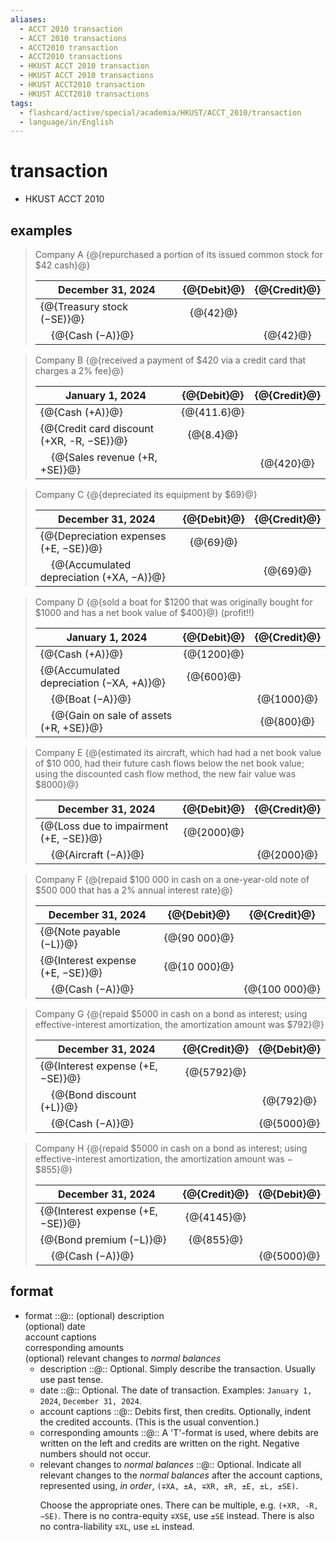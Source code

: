 ```yaml
---
aliases:
  - ACCT 2010 transaction
  - ACCT 2010 transactions
  - ACCT2010 transaction
  - ACCT2010 transactions
  - HKUST ACCT 2010 transaction
  - HKUST ACCT 2010 transactions
  - HKUST ACCT2010 transaction
  - HKUST ACCT2010 transactions
tags:
  - flashcard/active/special/academia/HKUST/ACCT_2010/transaction
  - language/in/English
---
```


# transaction

- HKUST ACCT 2010

## examples

> Company A {@{repurchased a portion of its issued common stock for \$42 cash}@}
>
> | December 31, 2024                       | {@{Debit}@} | {@{Credit}@} |
> | --------------------------------------- |:-----------:|:------------:|
> | {@{Treasury stock (−SE)}@}              | {@{42}@}    |              |
> | &nbsp;&nbsp;&nbsp;&nbsp;{@{Cash (−A)}@} |             | {@{42}@}     | <!--SR:!2025-03-13,73,320!2026-01-31,325,340!2025-10-29,248,330!2025-03-13,73,320!2025-03-13,73,320!2025-12-11,281,330!2025-03-14,74,320-->

<!-- markdownlint MD028 -->

> Company B {@{received a payment of \$420 via a credit card that charges a 2% fee}@}
>
> | January 1, 2024                                       | {@{Debit}@} | {@{Credit}@} |
> | ----------------------------------------------------- |:-----------:|:------------:|
> | {@{Cash (+A)}@}                                       | {@{411.6}@} |              |
> | {@{Credit card discount (+XR, -R, −SE)}@}             | {@{8.4}@}   |              |
> | &nbsp;&nbsp;&nbsp;&nbsp;{@{Sales revenue (+R, +SE)}@} |             | {@{420}@}    | <!--SR:!2026-01-02,300,340!2026-01-23,317,340!2025-03-14,74,320!2025-03-14,74,320!2026-01-17,313,340!2025-08-19,177,310!2025-03-13,73,320!2026-01-26,320,340!2026-01-31,325,340-->

<!-- markdownlint MD028 -->

> Company C {@{depreciated its equipment by \$69}@}
>
> | December 31, 2024                                                | {@{Debit}@} | {@{Credit}@} |
> | ---------------------------------------------------------------- |:-----------:|:------------:|
> | {@{Depreciation expenses (+E, −SE)}@}                            | {@{69}@}    |              |
> | &nbsp;&nbsp;&nbsp;&nbsp;{@{Accumulated depreciation (+XA, −A)}@} |             | {@{69}@}     | <!--SR:!2026-01-03,301,340!2025-03-14,74,320!2025-03-14,74,320!2026-01-20,316,340!2025-03-13,73,320!2025-12-20,290,330!2025-03-13,73,320-->

<!-- markdownlint MD028 -->

> Company D {@{sold a boat for \$1200 that was originally bought for \$1000 and has a net book value of \$400}@} (profit!!)
>
> | January 1, 2024                                                | {@{Debit}@} | {@{Credit}@} |
> | -------------------------------------------------------------- |:-----------:|:------------:|
> | {@{Cash (+A)}@}                                                | {@{1200}@}  |              |
> | {@{Accumulated depreciation (−XA, +A)}@}                       | {@{600}@}   |              |
> | &nbsp;&nbsp;&nbsp;&nbsp;{@{Boat (−A)}@}                        |             | {@{1000}@}   |
> | &nbsp;&nbsp;&nbsp;&nbsp;{@{Gain on sale of assets (+R, +SE)}@} |             | {@{800}@}    | <!--SR:!2025-03-13,73,320!2025-03-13,73,320!2026-01-10,307,340!2025-03-14,74,320!2025-03-14,74,320!2026-01-06,304,340!2025-08-22,180,310!2025-05-23,88,300!2025-03-14,74,320!2025-03-14,74,320!2025-03-13,73,320-->

<!-- markdownlint MD028 -->

> Company E {@{estimated its aircraft, which had had a net book value of \$10&nbsp;000, had their future cash flows below the net book value; using the discounted cash flow method, the new fair value was \$8000}@}
>
> | December 31, 2024                           | {@{Debit}@} | {@{Credit}@} |
> | ------------------------------------------- |:-----------:|:------------:|
> | {@{Loss due to impairment (+E, −SE)}@}      | {@{2000}@}  |              |
> | &nbsp;&nbsp;&nbsp;&nbsp;{@{Aircraft (−A)}@} |             | {@{2000}@}   | <!--SR:!2025-11-26,271,330!2026-01-27,321,340!2026-01-20,316,340!2026-01-22,316,340!2025-03-13,73,320!2025-03-14,74,320!2026-01-05,303,340-->

<!-- markdownlint MD028 -->

> Company F {@{repaid \$100&nbsp;000 in cash on a one-year-old note of \$500&nbsp;000 that has a 2% annual interest rate}@}
>
> | December 31, 2024                       | {@{Debit}@}       | {@{Credit}@}       |
> | --------------------------------------- |:-----------------:|:------------------:|
> | {@{Note payable (−L)}@}                 | {@{90&nbsp;000}@} |                    |
> | {@{Interest expense (+E, −SE)}@}        | {@{10&nbsp;000}@} |                    |
> | &nbsp;&nbsp;&nbsp;&nbsp;{@{Cash (−A)}@} |                   | {@{100&nbsp;000}@} | <!--SR:!2025-03-13,73,320!2026-01-20,316,340!2026-01-12,309,340!2026-01-24,318,340!2026-01-30,324,340!2026-01-31,325,340!2026-01-08,305,340!2026-01-18,314,340!2025-12-13,283,330-->

<!-- markdownlint MD028 -->

> Company G {@{repaid \$5000 in cash on a bond as interest; using effective-interest amortization, the amortization amount was \$792}@}
>
> | December 31, 2024                                | {@{Credit}@} | {@{Debit}@} |
> | ------------------------------------------------ |:------------:|:-----------:|
> | {@{Interest expense (+E, −SE)}@}                 | {@{5792}@}   |             |
> | &nbsp;&nbsp;&nbsp;&nbsp;{@{Bond discount (+L)}@} |              | {@{792}@}   |
> | &nbsp;&nbsp;&nbsp;&nbsp;{@{Cash (−A)}@}          |              | {@{5000}@}  | <!--SR:!2025-06-28,136,290!2026-01-11,308,340!2025-03-13,73,320!2025-03-13,73,320!2026-01-04,302,340!2025-03-14,74,320!2025-03-14,74,320!2026-01-25,319,340!2025-03-21,77,339-->

<!-- markdownlint MD028 -->

> Company H {@{repaid \$5000 in cash on a bond as interest; using effective-interest amortization, the amortization amount was −\$855}@}
>
> | December 31, 2024                       | {@{Credit}@} | {@{Debit}@} |
> | --------------------------------------- |:------------:|:-----------:|
> | {@{Interest expense (+E, −SE)}@}        | {@{4145}@}   |             |
> | {@{Bond premium (−L)}@}                 | {@{855}@}    |             |
> | &nbsp;&nbsp;&nbsp;&nbsp;{@{Cash (−A)}@} |              | {@{5000}@}  | <!--SR:!2025-05-07,106,300!2025-03-13,73,320!2025-03-14,74,320!2025-03-14,74,320!2026-01-09,306,340!2025-05-12,105,290!2025-03-14,74,320!2025-03-14,74,320!2025-03-22,78,339-->

## format

- format ::@:: (optional) description <br/> (optional) date <br/> account captions <br/> corresponding amounts <br/> (optional) relevant changes to _normal balances_ <!--SR:!2025-04-10,79,280!2025-05-24,113,300-->
  - description ::@:: Optional. Simply describe the transaction. Usually use past tense. <!--SR:!2025-03-13,73,320!2026-01-31,325,340-->
  - date ::@:: Optional. The date of transaction. Examples: `January 1, 2024`, `December 31, 2024`. <!--SR:!2025-09-25,216,320!2025-03-14,74,320-->
  - account captions ::@:: Debits first, then credits. Optionally, indent the credited accounts. (This is the usual convention.) <!--SR:!2025-03-13,73,320!2025-03-13,73,320-->
  - corresponding amounts ::@:: A 'T'-format is used, where debits are written on the left and credits are written on the right. Negative numbers should not occur. <!--SR:!2025-03-14,74,320!2026-01-29,323,340-->
  - relevant changes to _normal balances_ ::@:: Optional. Indicate all relevant changes to the _normal balances_ after the account captions, represented using, _in order_, `(∓XA, ±A, ∓XR, ±R, ±E, ±L, ±SE)`. <p> Choose the appropriate ones. There can be multiple, e.g. `(+XR, -R, −SE)`. There is no contra-equity `∓XSE`, use `±SE` instead. There is also no contra-liability `∓XL`, use `±L` instead. <!--SR:!2025-07-31,160,300!2025-03-13,73,320-->
